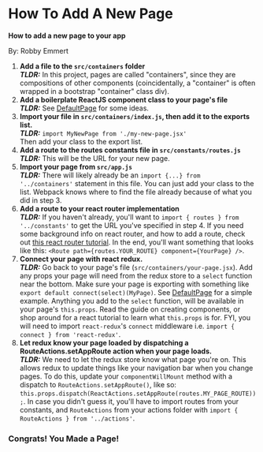 # How To Add A New Page
**How to add a new page to your app**  

By: Robby Emmert

1. **Add a file to the `src/containers` folder**  
***TLDR:*** In this project, pages are called "containers", since they are compositions of other components (coincidentally, a "container" is often wrapped in a bootstrap "container" class div).  
2. **Add a boilerplate ReactJS component class to your page's file**  
***TLDR:*** See [DefaultPage](../../src/containers/default-container.jsx) for some ideas.
3. **Import your file in `src/containers/index.js`, then add it to the exports list.**  
***TLDR:*** `import MyNewPage from './my-new-page.jsx'`  
Then add your class to the export list.
4. **Add a route to the routes constants file in `src/constants/routes.js`**  
***TLDR:*** This will be the URL for your new page.
5. **Import your page from `src/app.js`**  
***TLDR:*** There will likely already be an `import {...} from '../containers'` statement in this file.  You can just add your class to the list.  Webpack knows where to find the file already because of what you did in step 3.
6. **Add a route to your react router implementation**  
***TLDR:*** If you haven't already, you'll want to `import { routes } from '../constants'` to get the URL you've specified in step 4.  If you need some background info on react router, and how to add a route, check out [this react router tutorial](https://github.com/reactjs/react-router-tutorial).  In the end, you'll want something that looks like this: `<Route path={routes.YOUR_ROUTE} component={YourPage} />`.
7. **Connect your page with react redux.**  
***TLDR:*** Go back to your page's file (`src/containers/your-page.jsx`).  Add any props your page will need from the redux store to a `select` function near the bottom.  Make sure your page is exporting with something like `export default connect(select)(MyPage)`.  See [DefaultPage](../../src/containers/default-page.jsx) for a simple example.  Anything you add to the `select` function, will be available in your page's `this.props`.  Read the guide on creating components, or shop around for a react tutorial to learn what `this.props` is for.  FYI, you will need to import `react-redux`'s `connect` middleware i.e. `import { connect } from 'react-redux'`.
8. **Let redux know your page loaded by dispatching a RouteActions.setAppRoute action when your page loads.**  
***TLDR:*** We need to let the redux store know what page you're on.  This allows redux to update things like your navigation bar when you change pages.  To do this, update your `componentWillMount` method with a dispatch to `RouteActions.setAppRoute()`, like so: `this.props.dispatch(ReactActions.setAppRoute(routes.MY_PAGE_ROUTE));`.  In case you didn't guess it, you'll have to import routes from your constants, and `RouteActions` from your actions folder with `import { RouteActions } from '../actions'`.

### Congrats! You Made a Page!
